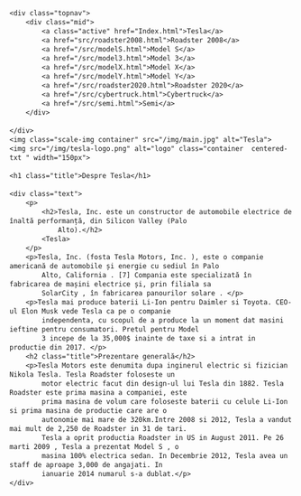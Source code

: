 <!DOCTYPE html>
<html lang="ro">

<head>
    <meta charset="UTF-8">
    <link rel="stylesheet" href="src/style.css">
    <link rel="stylesheet" href="/src/Ubuntu-Regular.ttf">
    <title>Tesla</title>

</head>

<body>

    <div class="topnav">
        <div class="mid">
            <a class="active" href="Index.html">Tesla</a>
            <a href="src/roadster2008.html">Roadster 2008</a>
            <a href="/src/modelS.html">Model S</a>
            <a href="/src/model3.html">Model 3</a>
            <a href="/src/modelX.html">Model X</a>
            <a href="/src/modelY.html">Model Y</a>
            <a href="/src/roadster2020.html">Roadster 2020</a>
            <a href="/src/cybertruck.html">Cybertruck</a>
            <a href="/src/semi.html">Semi</a>
        </div>

    </div>
    <img class="scale-img container" src="/img/main.jpg" alt="Tesla">
    <img src="/img/tesla-logo.png" alt="logo" class="container  centered-txt " width="150px">

    <h1 class="title">Despre Tesla</h1>

    <div class="text">
        <p>
            <h2>Tesla, Inc. este un constructor de automobile electrice de înaltă performanță, din Silicon Valley (Palo
                Alto).</h2>
            <Tesla>
        </p>
        <p>Tesla, Inc. (fosta Tesla Motors, Inc. ), este o companie americană de automobile și energie cu sediul în Palo
            Alto, California . [7] Compania este specializată în fabricarea de mașini electrice și, prin filiala sa
            SolarCity , în fabricarea panourilor solare . </p>
        <p>Tesla mai produce baterii Li-Ion pentru Daimler si Toyota. CEO-ul Elon Musk vede Tesla ca pe o companie
            independenta, cu scopul de a produce la un moment dat masini ieftine pentru consumatori. Pretul pentru Model
            3 incepe de la 35,000$ inainte de taxe si a intrat in productie din 2017. </p>
        <h2 class="title">Prezentare generală</h2>
        <p>Tesla Motors este denumita dupa inginerul electric si fizician Nikola Tesla. Tesla Roadster foloseste un
            motor electric facut din design-ul lui Tesla din 1882. Tesla Roadster este prima masina a companiei, este
            prima masina de volum care foloseste baterii cu celule Li-Ion si prima masina de productie care are o
            autonomie mai mare de 320km.Intre 2008 si 2012, Tesla a vandut mai mult de 2,250 de Roadster in 31 de tari.
            Tesla a oprit productia Roadster in US in August 2011. Pe 26 marti 2009 , Tesla a prezentat Model S , o
            masina 100% electrica sedan. In Decembrie 2012, Tesla avea un staff de aproape 3,000 de angajati. In
            ianuarie 2014 numarul s-a dublat.</p>
    </div>

</body>

</html>

